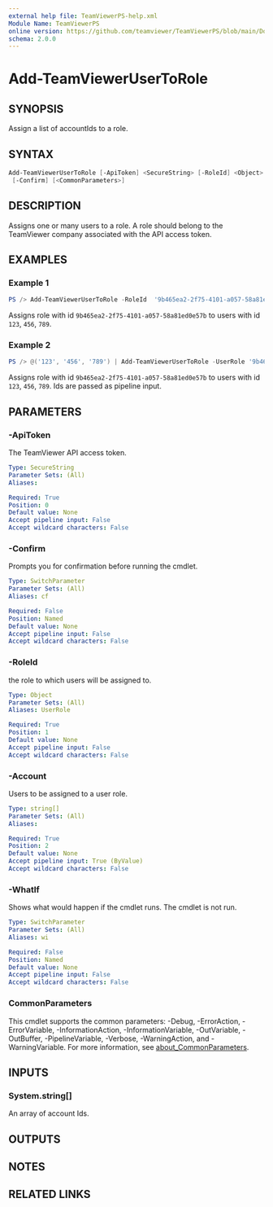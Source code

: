 ```yaml
---
external help file: TeamViewerPS-help.xml
Module Name: TeamViewerPS
online version: https://github.com/teamviewer/TeamViewerPS/blob/main/Docs/Help/Add-TeamViewerUserToRole.md
schema: 2.0.0
---
```


# Add-TeamViewerUserToRole

## SYNOPSIS

Assign a list of accountIds to a role.

## SYNTAX

```powershell
Add-TeamViewerUserToRole [-ApiToken] <SecureString> [-RoleId] <Object> [-Account] <string[]> [-WhatIf]
 [-Confirm] [<CommonParameters>]
```

## DESCRIPTION

Assigns one or many users to a role. A role should belong to the TeamViewer company associated with the API access token.

## EXAMPLES

### Example 1

```powershell
PS /> Add-TeamViewerUserToRole -RoleId  '9b465ea2-2f75-4101-a057-58a81ed0e57b' -Account @('123', '456', '789')
```

Assigns role with id `9b465ea2-2f75-4101-a057-58a81ed0e57b` to users with id `123`, `456`, `789`.

### Example 2

```powershell
PS /> @('123', '456', '789') | Add-TeamViewerUserToRole -UserRole '9b465ea2-2f75-4101-a057-58a81ed0e57b'
```

Assigns role with id `9b465ea2-2f75-4101-a057-58a81ed0e57b` to users with id `123`, `456`, `789`.
Ids are passed as pipeline input.

## PARAMETERS

### -ApiToken

The TeamViewer API access token.

```yaml
Type: SecureString
Parameter Sets: (All)
Aliases:

Required: True
Position: 0
Default value: None
Accept pipeline input: False
Accept wildcard characters: False
```

### -Confirm

Prompts you for confirmation before running the cmdlet.

```yaml
Type: SwitchParameter
Parameter Sets: (All)
Aliases: cf

Required: False
Position: Named
Default value: None
Accept pipeline input: False
Accept wildcard characters: False
```

### -RoleId

the role to which users will be assigned to.

```yaml
Type: Object
Parameter Sets: (All)
Aliases: UserRole

Required: True
Position: 1
Default value: None
Accept pipeline input: False
Accept wildcard characters: False
```

### -Account

Users to be assigned to a user role.

```yaml
Type: string[]
Parameter Sets: (All)
Aliases:

Required: True
Position: 2
Default value: None
Accept pipeline input: True (ByValue)
Accept wildcard characters: False
```

### -WhatIf

Shows what would happen if the cmdlet runs.
The cmdlet is not run.

```yaml
Type: SwitchParameter
Parameter Sets: (All)
Aliases: wi

Required: False
Position: Named
Default value: None
Accept pipeline input: False
Accept wildcard characters: False
```

### CommonParameters

This cmdlet supports the common parameters: -Debug, -ErrorAction, -ErrorVariable, -InformationAction, -InformationVariable, -OutVariable, -OutBuffer, -PipelineVariable, -Verbose, -WarningAction, and -WarningVariable. For more information, see [about_CommonParameters](http://go.microsoft.com/fwlink/?LinkID=113216).

## INPUTS

### System.string[]

An array of account Ids.

## OUTPUTS

## NOTES

## RELATED LINKS

